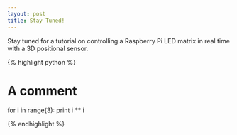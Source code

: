 ```yaml
---
layout: post
title: Stay Tuned!
---
```


Stay tuned for a tutorial on controlling a Raspberry Pi LED matrix in real time with a 3D positional sensor.

{% highlight python %}
# A comment

for i in range(3):
  print i ** i

{% endhighlight %}
